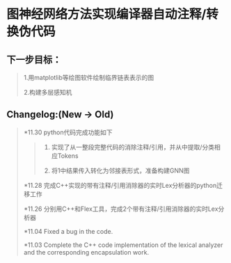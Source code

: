 # 图神经网络方法实现编译器自动注释/转换伪代码

## 下一步目标：

>1.用matplotlib等绘图软件绘制临界链表表示的图
>
>2.构建多层感知机

## Changelog:(New -> Old)

>*11.30 python代码完成功能如下
>
>>1.  实现了从一整段完整代码的消除注释/引用，并从中提取/分类相应Tokens
>>
>>2.  将1中结果传入转化为邻接表形式，准备构建GNN图
>
>*11.28 完成C++实现的带有注释/引用消除器的实时Lex分析器的python迁移工作
>
>*11.26 分别用C++和Flex工具，完成2个带有注释/引用消除器的实时Lex分析器
>
>*11.04 Fixed a bug in the code. 
>
>*11.03 Complete the C++ code implementation of the lexical analyzer and the corresponding encapsulation work. 
